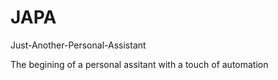 # JAPA
Just-Another-Personal-Assistant

The begining of a personal assitant with a touch of automation

